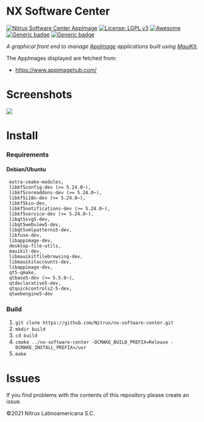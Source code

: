 # NX Software Center 

[![Nitrux Software Center AppImage](https://github.com/Nitrux/nx-software-center/actions/workflows/build-appimage-amd64.yml/badge.svg)](https://github.com/Nitrux/nx-software-center/actions/workflows/build-appimage-amd64.yml) [![License: LGPL v3](https://img.shields.io/badge/License-LGPL%20v3-blue.svg)](https://www.gnu.org/licenses/lgpl-3.0) [![Awesome](https://awesome.re/badge.svg)](https://awesome.re) [![Generic badge](https://img.shields.io/badge/OS-Linux-blue.svg)](https://shields.io/) [![Generic badge](https://img.shields.io/badge/Release-1.0.0-blue.svg)](https://shields.io/)


_A graphical front end to manage [AppImage](https://appimage.org/) applications built using [MauiKit](https://mauikit.org/)._

The AppImages displayed are fetched from:
* https://www.appimagehub.com/

# Screenshots
 
![](https://user-images.githubusercontent.com/5911329/99120975-c80ecf00-25c9-11eb-8712-7a7c14d3b928.png)

# Install

### Requirements

#### Debian/Ubuntu

```
 extra-cmake-modules,
 libkf5config-dev (>= 5.24.0~),
 libkf5coreaddons-dev (>= 5.24.0~),
 libkf5i18n-dev (>= 5.24.0~),
 libkf5kio-dev,
 libkf5notifications-dev (>= 5.24.0~),
 libkf5service-dev (>= 5.24.0~),
 libqt5svg5-dev,
 libqt5webview5-dev,
 libqt5xmlpatterns5-dev,
 libfuse-dev,
 libappimage-dev,
 desktop-file-utils,
 mauikit-dev,
 libmauikitfilebrowsing-dev,
 libmauikitaccounts-dev,
 libappimage-dev,
 qt5-qmake,
 qtbase5-dev (>= 5.5.0~),
 qtdeclarative5-dev,
 qtquickcontrols2-5-dev,
 qtwebengine5-dev
```

### Build
 1. `git clone https://github.com/Nitrux/nx-software-center.git` 
 1. `mkdir build`
 1. `cd build`
 1. `cmake ../nx-software-center -DCMAKE_BUILD_PREFIX=Release -DCMAKE_INSTALL_PREFIX=/usr`
 1. `make`

# Issues
If you find problems with the contents of this repository please create an issue.

©2021 Nitrux Latinoamericana S.C.
